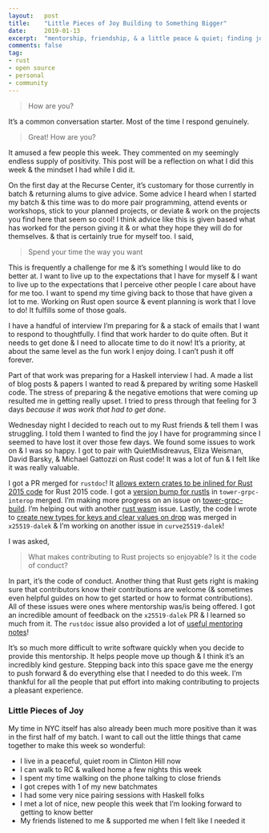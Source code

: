 ```yaml
---
layout:   post
title:    "Little Pieces of Joy Building to Something Bigger"
date:     2019-01-13
excerpt:  "mentorship, friendship, & a little peace & quiet; finding joy in the little things & the search for balance; week 7 at RC"
comments: false
tag:
- rust
- open source
- personal
- community
---
```


> How are you?

It’s a common conversation starter. Most of the time I respond genuinely.
> Great! How are you?

It amused a few people this week. They commented on my seemingly endless supply of positivity. This post will be a reflection on what I did this week & the mindset I had while I did it.

On the first day at the Recurse Center, it’s customary for those currently in batch & returning alums to give advice. Some advice I heard when I started my batch & this time was to do more pair programming, attend events or workshops, stick to your planned projects, or deviate & work on the projects you find here that seem so cool! I think advice like this is given based what has worked for the person giving it & or what they hope they will do for themselves. & that is certainly true for myself too. I said,

> Spend your time the way you want

This is frequently a challenge for me & it’s something I would like to do better at. I want to live up to the expectations that I have for myself & I want to live up to the expectations that I perceive other people I care about have for me too. I want to spend my time giving back to those that have given a lot to me. Working on Rust open source & event planning is work that I love to do! It fulfills some of those goals. 

I have a handful of interview I’m preparing for & a stack of emails that I want to respond to thoughtfully. I find that work harder to do quite often. But it needs to get done & I need to allocate time to do it now! It’s a priority, at about the same level as the fun work I enjoy doing. I can’t push it off forever.

Part of that work was preparing for a Haskell interview I had. A made a list of blog posts & papers I wanted to read & prepared by writing some Haskell code. The stress of preparing & the negative emotions that were coming up resulted me in getting really upset. I tried to press through that feeling for 3 days *because it was work that had to get done*. 

Wednesday night I decided to reach out to my Rust friends & tell them I was struggling. I told them I wanted to find the joy I have for programming since I seemed to have lost it over those few days. We found some issues to work on & I was so happy. I got to pair with QuietMisdreavus, Eliza Weisman, David Barsky, & Michael Gattozzi on Rust code! It was a lot of fun & I felt like it was really valuable.

I got a PR merged for `rustdoc`! It [allows extern crates to be inlined for Rust 2015 code](https://github.com/rust-lang/rust/pull/57508) for Rust 2015 code. I got a [version bump for rustls](https://github.com/tower-rs/tower-grpc/pull/110) in `tower-grpc-interop` merged. I’m making more progress on an issue on [tower-grpc-build](https://github.com/tower-rs/tower-grpc/tree/master/tower-grpc-build). I’m helping out with another [rust wasm](https://github.com/rustwasm) issue. Lastly, the code I wrote to [create new types for keys and clear values on drop](https://github.com/dalek-cryptography/x25519-dalek/pull/15) was merged in `x25519-dalek` & I’m working on another issue in `curve25519-dalek`!

I was asked, 
> What makes contributing to Rust projects so enjoyable? Is it the code of conduct?

In part, it’s the code of conduct. Another thing that Rust gets right is making sure that contributors know their contributions are welcome (& sometimes even helpful guides on how to get started or how to format contributions). All of these issues were ones where mentorship was/is being offered. I got an incredible amount of feedback on the `x25519-dalek` PR & I learned so much from it. The `rustdoc` issue also provided a lot of [useful mentoring notes](https://github.com/rust-lang/rust/issues/46296)!

It’s so much more difficult to write software quickly when you decide to provide this mentorship. It helps people move up though & I think it’s an incredibly kind gesture. Stepping back into this space gave me the energy to push forward & do everything else that I needed to do this week. I’m thankful for all the people that put effort into making contributing to projects a pleasant experience.

### Little Pieces of Joy
My time in NYC itself has also already been much more positive than it was in the first half of my batch. I want to call out the little things that came together to make this week so wonderful:
- I live in a peaceful, quiet room in Clinton Hill now
- I can walk to RC & walked home a few nights this week
- I spent my time walking on the phone talking to close friends
- I got crepes with 1 of my new batchmates
- I had some very nice pairing sessions with Haskell folks
- I met a lot of nice, new people this week that I’m looking forward to getting to know better
- My friends listened to me & supported me when I felt like I needed it
